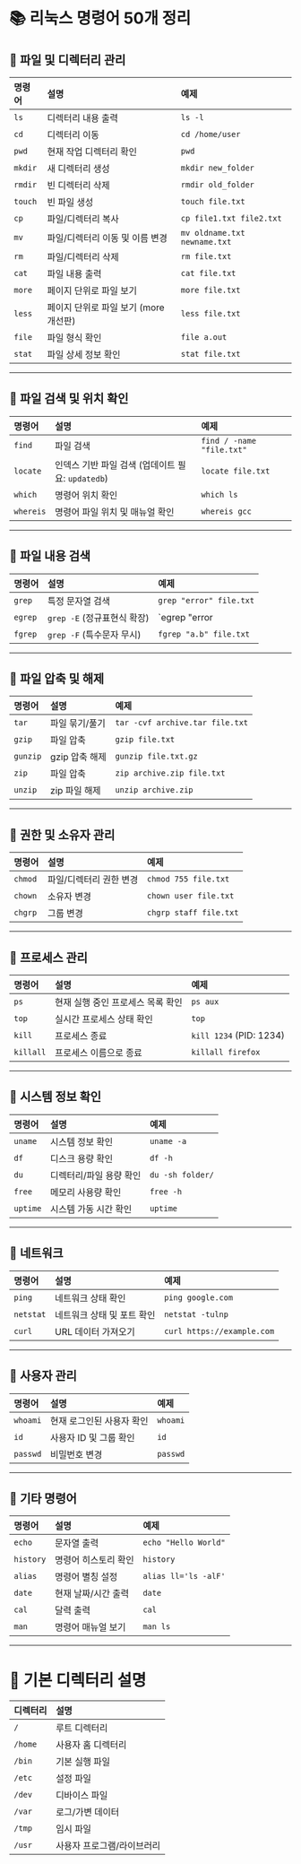# 📚 리눅스 명령어 50개 정리

## 📌 파일 및 디렉터리 관리

| 명령어 | 설명 | 예제 |
|:--------|:-----------------------------|:-------------------------------|
| `ls`    | 디렉터리 내용 출력            | `ls -l`                         |
| `cd`    | 디렉터리 이동                 | `cd /home/user`                 |
| `pwd`   | 현재 작업 디렉터리 확인       | `pwd`                           |
| `mkdir` | 새 디렉터리 생성              | `mkdir new_folder`              |
| `rmdir` | 빈 디렉터리 삭제              | `rmdir old_folder`              |
| `touch` | 빈 파일 생성                  | `touch file.txt`                |
| `cp`    | 파일/디렉터리 복사            | `cp file1.txt file2.txt`        |
| `mv`    | 파일/디렉터리 이동 및 이름 변경 | `mv oldname.txt newname.txt` |
| `rm`    | 파일/디렉터리 삭제            | `rm file.txt`                   |
| `cat`   | 파일 내용 출력                | `cat file.txt`                  |
| `more`  | 페이지 단위로 파일 보기       | `more file.txt`                 |
| `less`  | 페이지 단위로 파일 보기 (more 개선판) | `less file.txt`            |
| `file`  | 파일 형식 확인                | `file a.out`                    |
| `stat`  | 파일 상세 정보 확인           | `stat file.txt`                 |

---

## 📌 파일 검색 및 위치 확인

| 명령어  | 설명                       | 예제                               |
|:-----------|:----------------------------------|:------------------------------------|
| `find`     | 파일 검색                    | `find / -name "file.txt"`          |
| `locate`   | 인덱스 기반 파일 검색 (업데이트 필요: `updatedb`) | `locate file.txt`            |
| `which`    | 명령어 위치 확인             | `which ls`                         |
| `whereis`  | 명령어 파일 위치 및 매뉴얼 확인 | `whereis gcc`                      |

---

## 📌 파일 내용 검색

| 명령어  | 설명                        | 예제                               |
|:-----------|:----------------------------------|:------------------------------------|
| `grep`     | 특정 문자열 검색                 | `grep "error" file.txt`             |
| `egrep`    | `grep -E` (정규표현식 확장)      | `egrep "error|fail" file.txt`       |
| `fgrep`    | `grep -F` (특수문자 무시)        | `fgrep "a.b" file.txt`              |

---

## 📌 파일 압축 및 해제

| 명령어   | 설명                      | 예제                               |
|:------------|:--------------------------------|:------------------------------------|
| `tar`        | 파일 묶기/풀기               | `tar -cvf archive.tar file.txt`    |
| `gzip`       | 파일 압축                   | `gzip file.txt`                     |
| `gunzip`     | gzip 압축 해제               | `gunzip file.txt.gz`                |
| `zip`        | 파일 압축                   | `zip archive.zip file.txt`          |
| `unzip`      | zip 파일 해제               | `unzip archive.zip`                 |

---

## 📌 권한 및 소유자 관리

| 명령어  | 설명                      | 예제                                |
|:------------|:---------------------------------|:-------------------------------------|
| `chmod`      | 파일/디렉터리 권한 변경        | `chmod 755 file.txt`                 |
| `chown`      | 소유자 변경                    | `chown user file.txt`                |
| `chgrp`      | 그룹 변경                      | `chgrp staff file.txt`               |

---

## 📌 프로세스 관리

| 명령어  | 설명                      | 예제                                |
|:------------|:--------------------------------|:-------------------------------------|
| `ps`         | 현재 실행 중인 프로세스 목록 확인 | `ps aux`                           |
| `top`        | 실시간 프로세스 상태 확인        | `top`                              |
| `kill`       | 프로세스 종료                  | `kill 1234` (PID: 1234)             |
| `killall`    | 프로세스 이름으로 종료          | `killall firefox`                   |

---

## 📌 시스템 정보 확인

| 명령어  | 설명                      | 예제                                |
|:------------|:--------------------------------|:-------------------------------------|
| `uname`      | 시스템 정보 확인               | `uname -a`                          |
| `df`         | 디스크 용량 확인               | `df -h`                             |
| `du`         | 디렉터리/파일 용량 확인        | `du -sh folder/`                    |
| `free`       | 메모리 사용량 확인             | `free -h`                           |
| `uptime`     | 시스템 가동 시간 확인          | `uptime`                            |

---

## 📌 네트워크

| 명령어  | 설명                      | 예제                                |
|:------------|:--------------------------------|:-------------------------------------|
| `ping`       | 네트워크 상태 확인              | `ping google.com`                   |
| `netstat`    | 네트워크 상태 및 포트 확인       | `netstat -tulnp`                    |
| `curl`       | URL 데이터 가져오기             | `curl https://example.com`          |

---

## 📌 사용자 관리

| 명령어  | 설명                      | 예제                                |
|:------------|:--------------------------------|:-------------------------------------|
| `whoami`     | 현재 로그인된 사용자 확인       | `whoami`                            |
| `id`         | 사용자 ID 및 그룹 확인          | `id`                                |
| `passwd`     | 비밀번호 변경                   | `passwd`                            |

---

## 📌 기타 명령어

| 명령어  | 설명                      | 예제                                |
|:------------|:--------------------------------|:-------------------------------------|
| `echo`       | 문자열 출력                   | `echo "Hello World"`                 |
| `history`    | 명령어 히스토리 확인          | `history`                           |
| `alias`      | 명령어 별칭 설정               | `alias ll='ls -alF'`                |
| `date`       | 현재 날짜/시간 출력            | `date`                              |
| `cal`        | 달력 출력                     | `cal`                               |
| `man`        | 명령어 매뉴얼 보기             | `man ls`                            |

---

# 📌 기본 디렉터리 설명

| 디렉터리 | 설명                     |
|:------------|:-----------------------------|
| `/`          | 루트 디렉터리                |
| `/home`      | 사용자 홈 디렉터리           |
| `/bin`       | 기본 실행 파일               |
| `/etc`       | 설정 파일                    |
| `/dev`       | 디바이스 파일                |
| `/var`       | 로그/가변 데이터             |
| `/tmp`       | 임시 파일                    |
| `/usr`       | 사용자 프로그램/라이브러리   |


